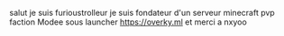 salut je suis furioustrolleur 
je suis fondateur d'un serveur minecraft 
pvp faction Modee sous launcher 
https://overky.ml
et merci a nxyoo 
